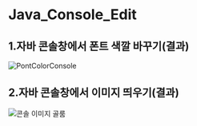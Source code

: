 # Java_Console_Edit
## 1.자바 콘솔창에서 폰트 색깔 바꾸기(결과)
![PontColorConsole](https://github.com/Leegyeongseob/Java_Console_Edit/assets/67867076/4cf792e0-b232-495e-bc26-9f17ee3a6475)

## 2.자바 콘솔창에서 이미지 띄우기(결과)
![콘솔 이미지 골룸](https://github.com/Leegyeongseob/Java_Console_Edit/assets/67867076/a9eb2cf7-ff8d-4d7d-bcb5-fcc424374796)

